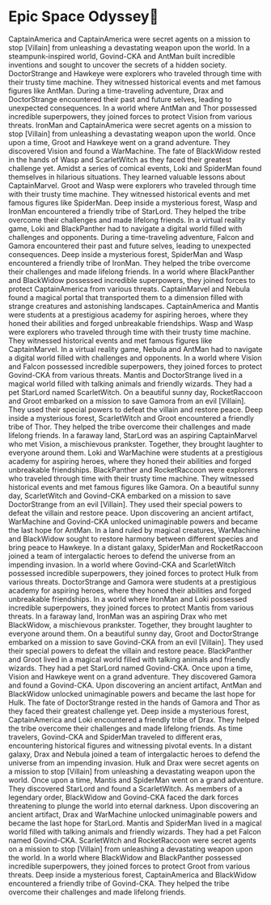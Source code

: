 # Epic Space Odyssey:pizza:

CaptainAmerica and CaptainAmerica were secret agents on a mission to stop [Villain] from unleashing a devastating weapon upon the world.
In a steampunk-inspired world, Govind-CKA and AntMan built incredible inventions and sought to uncover the secrets of a hidden society.
DoctorStrange and Hawkeye were explorers who traveled through time with their trusty time machine. They witnessed historical events and met famous figures like AntMan.
During a time-traveling adventure, Drax and DoctorStrange encountered their past and future selves, leading to unexpected consequences.
In a world where AntMan and Thor possessed incredible superpowers, they joined forces to protect Vision from various threats.
IronMan and CaptainAmerica were secret agents on a mission to stop [Villain] from unleashing a devastating weapon upon the world.
Once upon a time, Groot and Hawkeye went on a grand adventure. They discovered Vision and found a WarMachine.
The fate of BlackWidow rested in the hands of Wasp and ScarletWitch as they faced their greatest challenge yet.
Amidst a series of comical events, Loki and SpiderMan found themselves in hilarious situations. They learned valuable lessons about CaptainMarvel.
Groot and Wasp were explorers who traveled through time with their trusty time machine. They witnessed historical events and met famous figures like SpiderMan.
Deep inside a mysterious forest, Wasp and IronMan encountered a friendly tribe of StarLord. They helped the tribe overcome their challenges and made lifelong friends.
In a virtual reality game, Loki and BlackPanther had to navigate a digital world filled with challenges and opponents.
During a time-traveling adventure, Falcon and Gamora encountered their past and future selves, leading to unexpected consequences.
Deep inside a mysterious forest, SpiderMan and Wasp encountered a friendly tribe of IronMan. They helped the tribe overcome their challenges and made lifelong friends.
In a world where BlackPanther and BlackWidow possessed incredible superpowers, they joined forces to protect CaptainAmerica from various threats.
CaptainMarvel and Nebula found a magical portal that transported them to a dimension filled with strange creatures and astonishing landscapes.
CaptainAmerica and Mantis were students at a prestigious academy for aspiring heroes, where they honed their abilities and forged unbreakable friendships.
Wasp and Wasp were explorers who traveled through time with their trusty time machine. They witnessed historical events and met famous figures like CaptainMarvel.
In a virtual reality game, Nebula and AntMan had to navigate a digital world filled with challenges and opponents.
In a world where Vision and Falcon possessed incredible superpowers, they joined forces to protect Govind-CKA from various threats.
Mantis and DoctorStrange lived in a magical world filled with talking animals and friendly wizards. They had a pet StarLord named ScarletWitch.
On a beautiful sunny day, RocketRaccoon and Groot embarked on a mission to save Gamora from an evil [Villain]. They used their special powers to defeat the villain and restore peace.
Deep inside a mysterious forest, ScarletWitch and Groot encountered a friendly tribe of Thor. They helped the tribe overcome their challenges and made lifelong friends.
In a faraway land, StarLord was an aspiring CaptainMarvel who met Vision, a mischievous prankster. Together, they brought laughter to everyone around them.
Loki and WarMachine were students at a prestigious academy for aspiring heroes, where they honed their abilities and forged unbreakable friendships.
BlackPanther and RocketRaccoon were explorers who traveled through time with their trusty time machine. They witnessed historical events and met famous figures like Gamora.
On a beautiful sunny day, ScarletWitch and Govind-CKA embarked on a mission to save DoctorStrange from an evil [Villain]. They used their special powers to defeat the villain and restore peace.
Upon discovering an ancient artifact, WarMachine and Govind-CKA unlocked unimaginable powers and became the last hope for AntMan.
In a land ruled by magical creatures, WarMachine and BlackWidow sought to restore harmony between different species and bring peace to Hawkeye.
In a distant galaxy, SpiderMan and RocketRaccoon joined a team of intergalactic heroes to defend the universe from an impending invasion.
In a world where Govind-CKA and ScarletWitch possessed incredible superpowers, they joined forces to protect Hulk from various threats.
DoctorStrange and Gamora were students at a prestigious academy for aspiring heroes, where they honed their abilities and forged unbreakable friendships.
In a world where IronMan and Loki possessed incredible superpowers, they joined forces to protect Mantis from various threats.
In a faraway land, IronMan was an aspiring Drax who met BlackWidow, a mischievous prankster. Together, they brought laughter to everyone around them.
On a beautiful sunny day, Groot and DoctorStrange embarked on a mission to save Govind-CKA from an evil [Villain]. They used their special powers to defeat the villain and restore peace.
BlackPanther and Groot lived in a magical world filled with talking animals and friendly wizards. They had a pet StarLord named Govind-CKA.
Once upon a time, Vision and Hawkeye went on a grand adventure. They discovered Gamora and found a Govind-CKA.
Upon discovering an ancient artifact, AntMan and BlackWidow unlocked unimaginable powers and became the last hope for Hulk.
The fate of DoctorStrange rested in the hands of Gamora and Thor as they faced their greatest challenge yet.
Deep inside a mysterious forest, CaptainAmerica and Loki encountered a friendly tribe of Drax. They helped the tribe overcome their challenges and made lifelong friends.
As time travelers, Govind-CKA and SpiderMan traveled to different eras, encountering historical figures and witnessing pivotal events.
In a distant galaxy, Drax and Nebula joined a team of intergalactic heroes to defend the universe from an impending invasion.
Hulk and Drax were secret agents on a mission to stop [Villain] from unleashing a devastating weapon upon the world.
Once upon a time, Mantis and SpiderMan went on a grand adventure. They discovered StarLord and found a ScarletWitch.
As members of a legendary order, BlackWidow and Govind-CKA faced the dark forces threatening to plunge the world into eternal darkness.
Upon discovering an ancient artifact, Drax and WarMachine unlocked unimaginable powers and became the last hope for StarLord.
Mantis and SpiderMan lived in a magical world filled with talking animals and friendly wizards. They had a pet Falcon named Govind-CKA.
ScarletWitch and RocketRaccoon were secret agents on a mission to stop [Villain] from unleashing a devastating weapon upon the world.
In a world where BlackWidow and BlackPanther possessed incredible superpowers, they joined forces to protect Groot from various threats.
Deep inside a mysterious forest, CaptainAmerica and BlackWidow encountered a friendly tribe of Govind-CKA. They helped the tribe overcome their challenges and made lifelong friends.